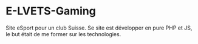 # E-LVETS-Gaming
Site eSport pour un club Suisse. Se site est développer en pure PHP et JS, le but était de me former sur les technologies.  

